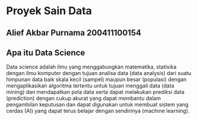 # Proyek Sain Data
## Alief Akbar Purnama 200411100154
## Apa itu Data Science
Data science adalah ilmu yang menggabungkan matematika, statisika dengan ilmu komputer dengan tujuan analisa data (data analysis) dari suatu himpunan data baik skala kecil (sampel) maupun besar (populasi) dengan mengaplikasikan algoritma tertentu untuk tujuan menggali data (data mining) dan mendapatkan pola data serta dapat melakukan prediksi data (prediction) dengan cukup akurat yang dapat membantu dalam pengambilan keputusan dan dapat digunakan untuk membuat sistem yang cerdas (AI) yang dapat terus belajar dengan sendirinya (machine learning).